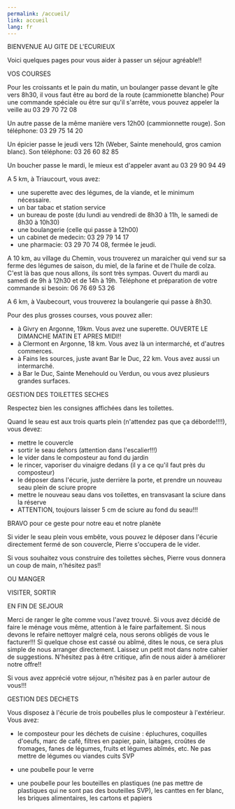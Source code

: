 ```yaml
---
permalink: /accueil/
link: accueil
lang: fr
---
```


BIENVENUE AU GITE DE L'ECURIEUX

Voici quelques pages pour vous aider à passer un séjour agréable!!


VOS COURSES

Pour les croissants et le pain du matin, un boulanger passe devant le gîte vers 8h30, il vous faut être au bord de la route (cammionette blanche)
Pour une commande spéciale ou être sur qu'il s'arrête, vous pouvez appeler la veille au 03 29 70 72 08

Un autre passe de la même manière vers 12h00 (cammionnette rouge). Son téléphone: 03 29 75 14 20

Un épicier passe le jeudi vers 12h (Weber, Sainte menehould, gros camion blanc). Son téléphone: 03 26 60 82 85 

Un boucher passe le mardi, le mieux est d'appeler avant au 03 29 90 94 49 

A 5 km, à Triaucourt, vous avez:
- une superette avec des légumes, de la viande, et le minimum nécessaire.
- un bar tabac et station service
- un bureau de poste (du lundi au vendredi de 8h30 à 11h, le samedi de 8h30 à 10h30) 
- une boulangerie (celle qui passe à 12h00)
- un cabinet de medecin: 03 29 79 14 17
- une pharmacie: 03 29 70 74 08, fermée le jeudi.

A 10 km, au village du Chemin, vous trouverez un maraicher qui vend sur sa ferme des légumes de saison, du miel, de la farine et de l'huile de colza. C'est là bas que nous allons, ils sont très sympas.
Ouvert du mardi au samedi de 9h à 12h30 et de 14h à 19h. Téléphone et préparation de votre commande si besoin: 06 76 69 53 26

A 6 km, à Vaubecourt, vous trouverez la boulangerie qui passe à 8h30.

Pour des plus grosses courses, vous pouvez aller:
- à Givry en Argonne, 19km. Vous avez une superette. OUVERTE LE DIMANCHE MATIN ET APRES MIDI!!
- à Clermont en Argonne, 18 km. Vous avez là un intermarché, et d'autres commerces.
- à Fains les sources, juste avant Bar le Duc, 22 km. Vous avez aussi un intermarché.
- à Bar le Duc, Sainte Menehould ou Verdun, ou vous avez plusieurs grandes surfaces.


GESTION DES TOILETTES SECHES

Respectez bien les consignes affichées dans les toilettes.

Quand le seau est aux trois quarts plein (n'attendez pas que ça déborde!!!!), vous devez:
- mettre le couvercle
- sortir le seau dehors (attention dans l'escalier!!!)
- le vider dans le composteur au fond du jardin
- le rincer, vaporiser du vinaigre dedans (il y a ce qu'il faut près du composteur)
- le déposer dans l'écurie, juste derrière la porte, et prendre un nouveau seau plein de sciure propre 
- mettre le nouveau seau dans vos toilettes, en transvasant la sciure dans la réserve
- ATTENTION, toujours laisser 5 cm de sciure au fond du seau!!!

BRAVO pour ce geste pour notre eau et notre planète

Si vider le seau plein vous embête, vous pouvez le déposer dans l'écurie directement fermé de son couvercle, Pierre s'occupera de le vider.

Si vous souhaitez vous construire des toilettes sèches, Pierre vous donnera un coup de main, n'hésitez pas!!

OU MANGER



VISITER, SORTIR


EN FIN DE SEJOUR

Merci de ranger le gîte comme vous l'avez trouvé.
Si vous avez décidé de faire le ménage vous même, attention à le faire parfaitement. Si nous devons le refaire nettoyer malgré cela, nous serons obligés de vous le facturer!!!
Si quelque chose est cassé ou abîmé, dites le nous, ce sera plus simple de nous arranger directement.
Laissez un petit mot dans notre cahier de suggestions. N'hésitez pas à être critique, afin de nous aider à améliorer notre offre!!

Si vous avez apprécié votre séjour, n'hésitez pas à en parler autour de vous!!!





GESTION DES DECHETS

Vous disposez à l'écurie de trois poubelles plus le composteur à l'extérieur.
Vous avez:
- le composteur pour les déchets de cuisine : épluchures, coquilles d'oeufs, marc de café, filtres en papier, pain, laitages, croûtes de fromages, fanes de légumes, fruits et légumes abîmés, etc. Ne pas mettre de légumes ou viandes cuits SVP
- une poubelle pour le verre

- une poubelle pour les bouteilles en plastiques (ne pas mettre de plastiques qui ne sont pas des bouteilles SVP), les canttes en fer blanc, les briques alimentaires, les cartons et papiers




